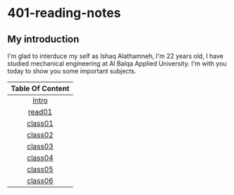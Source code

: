 # 401-reading-notes

## My introduction
I'm glad to interduce my self as Ishaq Alathamneh, I'm 22 years old, I have studied mechanical engineering at Al Balqa Applied University.
I'm with you today to show you some important subjects.



| Table Of Content  | 
| :-----------------: | 
 | [Intro](https://ishaqalathamneh.github.io/reading-notes/401read/)        |  
| [read01](https://ishaqalathamneh.github.io/reading-notes/401read/read01)| 
| [class01](https://ishaqalathamneh.github.io/reading-notes/401read/class01)| 
| [class02](https://ishaqalathamneh.github.io/reading-notes/401read/class02)| 
| [class03](https://ishaqalathamneh.github.io/reading-notes/401read/class03)|
| [class04](https://ishaqalathamneh.github.io/reading-notes/401read/class04)|
| [class05](https://ishaqalathamneh.github.io/reading-notes/401read/class05)|
| [class06](https://ishaqalathamneh.github.io/reading-notes/401read/class06)|